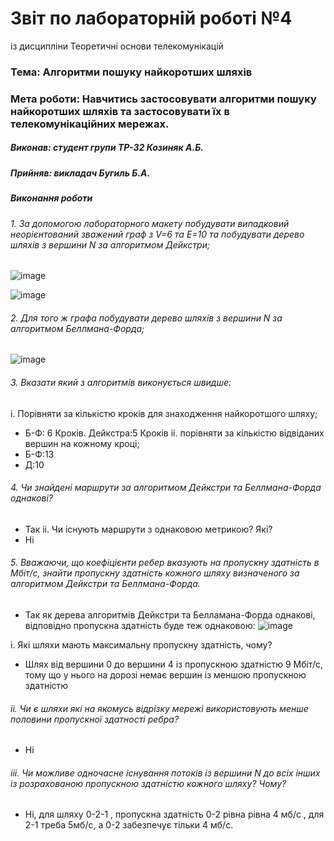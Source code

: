 # Звіт по лабораторній роботі №4

із дисципліни Теоретичні основи телекомунікацій
### Тема: Алгоритми пошуку найкоротших шляхів


### Мета роботи: Навчитись застосовувати алгоритми пошуку найкоротших шляхів та застосовувати їх в телекомунікаційних мережах.
##### Виконав: студент групи ТР-32 Козиняк А.Б.


##### Прийняв: викладач Бугиль Б.А.


##### Виконання роботи

###### 1. За допомогою лабораторного макету побудувати випадковий неорієнтований зважений граф з V=6 та E=10 та побудувати дерево шляхів з вершини N за алгоритмом Дейкстри;

![image](https://user-images.githubusercontent.com/48200799/118978116-9ebb6b00-b97f-11eb-8361-ca0ccf8422fa.png)


![image](https://user-images.githubusercontent.com/48200799/118978251-c6aace80-b97f-11eb-8c02-b8fa88221c10.png)



###### 2. Для того ж графа побудувати дерево шляхів з вершини N за алгоритмом Беллмана-Форда;
![image](https://user-images.githubusercontent.com/48200799/118978322-d9bd9e80-b97f-11eb-8e6e-74de2de0d0e4.png)


###### 3. Вказати який з алгоритмів виконується швидше:
i. Порівняти за кількістю кроків для знаходження найкоротшого шляху;
* Б-Ф: 6 Кроків. Дейкстра:5 Кроків
ii. порівняти за кількістю відвіданих вершин на кожному кроці;
* Б-Ф:13
* Д:10

###### 4. Чи знайдені маршрути за алгоритмом Дейкстри та Беллмана-Форда однакові?
* Так 
ii. Чи існують маршрути з однаковою метрикою? Які?
* Ні 

###### 5. Вважаючи, що коефіцієнти ребер вказують на пропускну здатність в Мбіт/с, знайти пропускну здатність кожного шляху визначеного за алгоритмом Дейкстри та Беллмана-Форда.
* Так як дерева алгоритмів Дейкстри та Белламана-Форда однакові, відповідно пропускна здатність буде теж однаковою:
![image](https://user-images.githubusercontent.com/48200799/118978535-1ee1d080-b980-11eb-86b5-0c12d63f0270.png)




i. Які шляхи мають максимальну пропускну здатність, чому?
* Шлях від вершини 0 до вершини 4 із пропускною здатністю 9 Мбіт/с, тому що у нього на дорозі немає вершин із меншою пропускною здатністю
###### ii. Чи є шляхи які на якомусь відрізку мережі використовують менше половини пропускної здатності ребра?
* Ні 

###### iii. Чи можливе одночасне існування потоків із вершини N до всіх інших із розрахованою пропускною здатністю кожного шляху? Чому?
* Ні, для шляху 0-2-1 , пропускна здатність 0-2  рівна рівна 4 мб/с  , для 2-1 треба 5мб/с, а 0-2 забезпечує тільки 4 мб/с.










